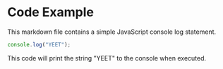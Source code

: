 # Code Example #

This markdown file contains a simple JavaScript console log statement.

```javascript
console.log("YEET");
```

This code will print the string "YEET" to the console when executed.
